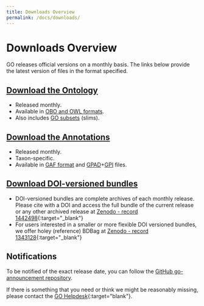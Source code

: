 ```yaml
---
title: Downloads Overview
permalink: /docs/downloads/
---
```


# Downloads Overview
GO releases official versions on a monthly basis.  The links below provide the latest version of files in the format specified.

## [Download the Ontology](/docs/download-ontology/)
+ Released monthly.
+ Available in [OBO and OWL formats](/docs/go-file-format-guide/).
+ Also includes [GO subsets](/docs/go-subset-guide/) (slims).

## [Download the Annotations](/docs/download-go-annotations/) 
+ Released monthly.
+ Taxon-specific.
+ Available in [GAF format](/docs/go-annotation-file-gaf-format-21/) and [GPAD](/docs/gene-product-association-data-gpad-format/)+[GPI](/docs/gene-product-information-gpi-format/) files. 

<!--Versioned and browsable releases are available at <a href="http://release.geneontology.org">http://release.geneontology.org</a>.
We make new versions available approximately every month.-->

<!--The site <a href="http://current.geneontology.org">http://current.geneontology.org</a> is always the last official release made available at <a href="http://release.geneontology.org">http://release.geneontology.org</a>.-->

<!--We will soon add more documentation about the structure of these repositories.-->

## <a href="https://zenodo.org/record/1343652">Download DOI-versioned bundles</a>

+ DOI-versioned bundles are complete archives of each monthly release. Please cite with a DOI and access the full bundle of the current release or any other archived release at [Zenodo - record 1442498](https://zenodo.org/record/1442498){:target="_blank"}
+ For users interested in a smaller or more flexible DOI versioned bundles, we offer holey (reference) BDBag at [Zenodo - record 1343128](https://zenodo.org/record/1343128"){:target="_blank"} 

## Notifications
To be notified of the exact release date, you can follow the <a href="https://github.com/geneontology/go-announcements">GitHub go-announcement repository</a>.

If there is something that you need or think we might be reasonably missing, please contact the [GO Helpdesk](http://help.geneontology.org "contact us"){:target="blank"}.
